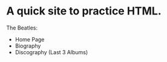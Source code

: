 # A quick site to practice HTML.

The Beatles:

- Home Page
- Biography
- Discography (Last 3 Albums)